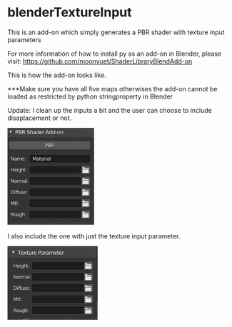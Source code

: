 # blenderTextureInput
This is an add-on which simply generates a PBR shader with texture input parameters

For more information of how to install py as an add-on in Blender, please visit: https://github.com/moonyuet/ShaderLibraryBlendAdd-on

This is how the add-on looks like.

***Make sure you have all five maps otherwises the add-on cannot be loaded as restricted by python stringproperty in Blender

Update: I clean up the inputs a bit and the user can choose to include disaplacement or not. 

![alt text](https://github.com/moonyuet/blenderTextureInput/blob/main/textureInput/texture%20map%20input.JPG?raw=true)

I also include the one with just the texture input parameter.

![alt text](https://github.com/moonyuet/blenderTextureInput/blob/main/textureInput/texture%20Parameter.JPG?raw=true)
